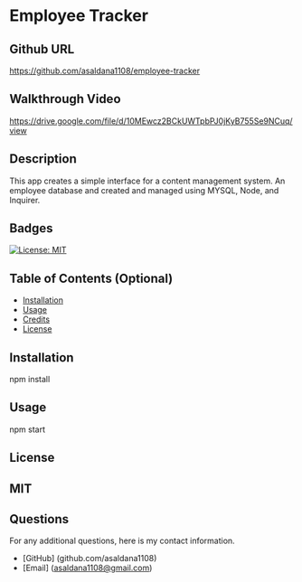 # Employee Tracker

## Github URL
https://github.com/asaldana1108/employee-tracker

## Walkthrough Video
https://drive.google.com/file/d/10MEwcz2BCkUWTpbPJ0jKyB755Se9NCuq/view

## Description 
This app creates a simple interface for a content management system. An employee database and created and managed using MYSQL, Node, and Inquirer. 

## Badges
[![License: MIT](https://img.shields.io/badge/License-MIT-yellow.svg)](https://opensource.org/licenses/MIT)

## Table of Contents (Optional)

* [Installation](#installation)
* [Usage](#usage)
* [Credits](#credits)
* [License](#license)

## Installation
npm install

## Usage
npm start

## License
MIT
---



## Questions
For any additional questions, here is my contact information. 
* [GitHub] (github.com/asaldana1108)
* [Email] (asaldana1108@gmail.com)
